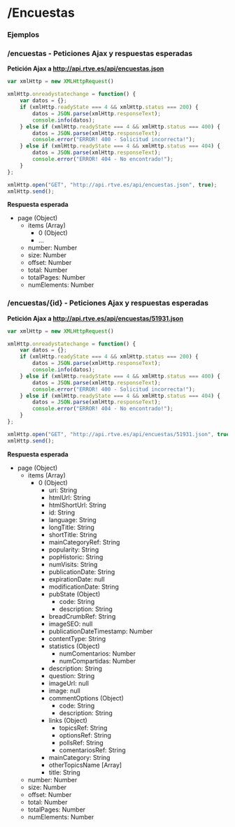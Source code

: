 # /Encuestas

### Ejemplos


### /encuestas - Peticiones Ajax y respuestas esperadas

**Petición Ajax a http://api.rtve.es/api/encuestas.json**

```javascript
var xmlHttp = new XMLHttpRequest()

xmlHttp.onreadystatechange = function() {
    var datos = {};
    if (xmlHttp.readyState === 4 && xmlHttp.status === 200) {
        datos = JSON.parse(xmlHttp.responseText);
        console.info(datos);
    } else if (xmlHttp.readyState === 4 && xmlHttp.status === 400) {
        datos = JSON.parse(xmlHttp.responseText);
        console.error("ERROR! 400 - Solicitud incorrecta!");         
    } else if (xmlHttp.readyState === 4 && xmlHttp.status === 404) {
        datos = JSON.parse(xmlHttp.responseText);
        console.error("ERROR! 404 - No encontrado!");
    }
};

xmlHttp.open("GET", "http://api.rtve.es/api/encuestas.json", true);
xmlHttp.send();
```

**Respuesta esperada**

- page (Object)
	- items (Array)
		- 0 (Object)
		- ...
	- number: Number
	- size: Number
	- offset: Number
	- total: Number
	- totalPages: Number
	- numElements: Number



### /encuestas/{id} - Peticiones Ajax y respuestas esperadas

**Petición Ajax a http://api.rtve.es/api/encuestas/51931.json**

```javascript
var xmlHttp = new XMLHttpRequest()

xmlHttp.onreadystatechange = function() {
    var datos = {};
    if (xmlHttp.readyState === 4 && xmlHttp.status === 200) {
        datos = JSON.parse(xmlHttp.responseText);
        console.info(datos);
    } else if (xmlHttp.readyState === 4 && xmlHttp.status === 400) {
        datos = JSON.parse(xmlHttp.responseText);
        console.error("ERROR! 400 - Solicitud incorrecta!");         
    } else if (xmlHttp.readyState === 4 && xmlHttp.status === 404) {
        datos = JSON.parse(xmlHttp.responseText);
        console.error("ERROR! 404 - No encontrado!");
    }
};

xmlHttp.open("GET", "http://api.rtve.es/api/encuestas/51931.json", true);
xmlHttp.send();
```

**Respuesta esperada**

- page (Object)
	- items (Array)
		- 0 (Object)
			- uri: String
			- htmlUrl: String
			- htmlShortUrl: String
			- id: String
			- language: String
			- longTitle: String
			- shortTitle: String
			- mainCategoryRef: String
			- popularity: String
			- popHistoric: String
			- numVisits: String
			- publicationDate: String
			- expirationDate: null
			- modificationDate: String
			- pubState (Object)
				- code: String
				- description: String
			- breadCrumbRef: String
			- imageSEO: null
			- publicationDateTimestamp: Number
			- contentType: String
			- statistics (Object)
				- numComentarios: Number
				- numCompartidas: Number
			- description: String
			- question: String
			- imageUrl: null
			- image: null
			- commentOptions (Object)
				- code: String
				- description: String
			- links (Object)
				- topicsRef: String
				- optionsRef: String
				- pollsRef: String
				- comentariosRef: String
			- mainCategory: String
			- otherTopicsName [Array]
			- title: String
	- number: Number
	- size: Number
	- offset: Number
	- total: Number
	- totalPages: Number
	- numElements: Number